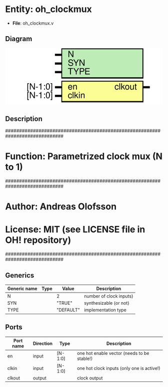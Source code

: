 # Entity: oh_clockmux

- **File**: oh_clockmux.v
## Diagram

![Diagram](oh_clockmux.svg "Diagram")
## Description

#############################################################################
# Function: Parametrized clock mux (N to 1)                                 #
#############################################################################
# Author:   Andreas Olofsson                                                #
# License:  MIT (see LICENSE file in OH! repository)                        #
#############################################################################

## Generics

| Generic name | Type | Value     | Description               |
| ------------ | ---- | --------- | ------------------------- |
| N            |      | 2         |  number of clock inputs)  |
| SYN          |      | "TRUE"    |  synthesizable (or not)   |
| TYPE         |      | "DEFAULT" |  implementation type      |
## Ports

| Port name | Direction | Type    | Description                                 |
| --------- | --------- | ------- | ------------------------------------------- |
| en        | input     | [N-1:0] | one hot enable vector (needs to be stable!) |
| clkin     | input     | [N-1:0] | one hot clock inputs (only one is active!)  |
| clkout    | output    |         | clock output                                |
